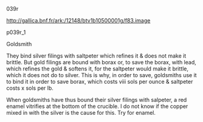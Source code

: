 039r

http://gallica.bnf.fr/ark:/12148/btv1b10500001g/f83.image

p039r_1

Goldsmith

They bind silver filings with saltpeter which refines it &amp; does not make it brittle. But gold filings are bound with borax or, to save the borax, with lead, which refines the gold &amp; softens it, for the saltpeter would make it brittle, which it does not do to silver. This is why, in order to save, goldsmiths use it to bind it in order to save borax, which costs viii sols per ounce &amp; saltpeter costs x sols per lb.

When goldsmiths have thus bound their silver filings with salpeter, a red enamel vitrifies at the bottom of the crucible. I do not know if the copper mixed in with the silver is the cause for this. Try for enamel.
